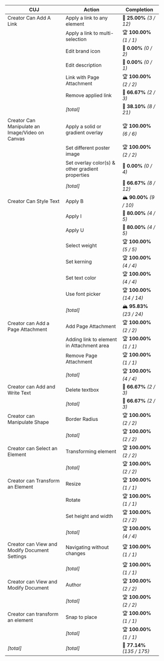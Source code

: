 | **CUJ**                                         | **Action**                                       | **Completion**              |
| ----------------------------------------------- | ------------------------------------------------ | --------------------------- |
| Creator Can Add A Link                          | Apply a link to any element                      | 🚨 **25.00%** *(3 / 12)*    |
|                                                 | Apply a link to multi-selection                  | 🏆 **100.00%** *(1 / 1)*    |
|                                                 | Edit brand icon                                  | 🚨 **0.00%** *(0 / 2)*      |
|                                                 | Edit description                                 | 🚨 **0.00%** *(0 / 1)*      |
|                                                 | Link with Page Attachment                        | 🏆 **100.00%** *(2 / 2)*    |
|                                                 | Remove applied link                              | 🛴 **66.67%** *(2 / 3)*     |
|                                                 | *[total]*                                        | 🚨 **38.10%** *(8 / 21)*    |
| Creator Can Manipulate an Image/Video on Canvas | Apply a solid or gradient overlay                | 🏆 **100.00%** *(6 / 6)*    |
|                                                 | Set different poster image                       | 🏆 **100.00%** *(2 / 2)*    |
|                                                 | Set overlay color(s) & other gradient properties | 🚨 **0.00%** *(0 / 4)*      |
|                                                 | *[total]*                                        | 🛴 **66.67%** *(8 / 12)*    |
| Creator Can Style Text                          | Apply B                                          | 🏔️ **90.00%** *(9 / 10)*   |
|                                                 | Apply I                                          | 🛴 **80.00%** *(4 / 5)*     |
|                                                 | Apply U                                          | 🛴 **80.00%** *(4 / 5)*     |
|                                                 | Select weight                                    | 🏆 **100.00%** *(5 / 5)*    |
|                                                 | Set kerning                                      | 🏆 **100.00%** *(4 / 4)*    |
|                                                 | Set text color                                   | 🏆 **100.00%** *(4 / 4)*    |
|                                                 | Use font picker                                  | 🏆 **100.00%** *(14 / 14)*  |
|                                                 | *[total]*                                        | 🏔️ **95.83%** *(23 / 24)*  |
| Creator can Add a Page Attachment               | Add Page Attachment                              | 🏆 **100.00%** *(2 / 2)*    |
|                                                 | Adding link to element in Attachment area        | 🏆 **100.00%** *(1 / 1)*    |
|                                                 | Remove Page Attachment                           | 🏆 **100.00%** *(1 / 1)*    |
|                                                 | *[total]*                                        | 🏆 **100.00%** *(4 / 4)*    |
| Creator can Add and Write Text                  | Delete textbox                                   | 🛴 **66.67%** *(2 / 3)*     |
|                                                 | *[total]*                                        | 🛴 **66.67%** *(2 / 3)*     |
| Creator can Manipulate Shape                    | Border Radius                                    | 🏆 **100.00%** *(2 / 2)*    |
|                                                 | *[total]*                                        | 🏆 **100.00%** *(2 / 2)*    |
| Creator can Select an Element                   | Transforming element                             | 🏆 **100.00%** *(2 / 2)*    |
|                                                 | *[total]*                                        | 🏆 **100.00%** *(2 / 2)*    |
| Creator can Transform an Element                | Resize                                           | 🏆 **100.00%** *(1 / 1)*    |
|                                                 | Rotate                                           | 🏆 **100.00%** *(1 / 1)*    |
|                                                 | Set height and width                             | 🏆 **100.00%** *(2 / 2)*    |
|                                                 | *[total]*                                        | 🏆 **100.00%** *(4 / 4)*    |
| Creator can View and Modify Document Settings   | Navigating without changes                       | 🏆 **100.00%** *(1 / 1)*    |
|                                                 | *[total]*                                        | 🏆 **100.00%** *(1 / 1)*    |
| Creator can View and Modify Document            | Author                                           | 🏆 **100.00%** *(2 / 2)*    |
|                                                 | *[total]*                                        | 🏆 **100.00%** *(2 / 2)*    |
| Creator can transform an element                | Snap to place                                    | 🏆 **100.00%** *(1 / 1)*    |
|                                                 | *[total]*                                        | 🏆 **100.00%** *(1 / 1)*    |
| *\[total\]*                                     | *\[total\]*                                      | 🛴 **77.14%** *(135 / 175)* |